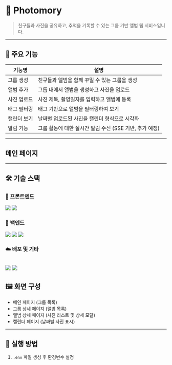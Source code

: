 # 📸 Photomory 

> 친구들과 사진을 공유하고, 추억을 기록할 수 있는 그룹 기반 앨범 웹 서비스입니다.

---

## 🧩 주요 기능

| 기능명 | 설명 |
|--------|------|
| 그룹 생성 | 친구들과 앨범을 함께 꾸밀 수 있는 그룹을 생성 |
| 앨범 추가 | 그룹 내에서 앨범을 생성하고 사진을 업로드 |
| 사진 업로드 | 사진 제목, 촬영일자를 입력하고 앨범에 등록 |
| 태그 필터링 | 태그 기반으로 앨범을 필터링하여 보기 |
| 캘린더 보기 | 날짜별 업로드된 사진을 캘린더 형식으로 시각화 |
| 알림 기능 | 그룹 활동에 대한 실시간 알림 수신 (SSE 기반, 추가 예정) |

---
## 메인 페이지

---

## 🛠️ 기술 스택

### 🔷 프론트엔드
![](https://img.shields.io/badge/JavaScript-F7DF1E?style=for-the-badge&logo=JavaScript&logoColor=white)
![](https://img.shields.io/badge/React-20232A?style=for-the-badge&logo=react&logoColor=61DAFB)

### 🔶 백엔드
![](https://img.shields.io/badge/Spring%20Boot-6DB33F?logo=springboot&logoColor=white&style=for-the-badge)
![](https://img.shields.io/badge/MySQL-00000F?style=for-the-badge&logo=mysql&logoColor=white)
![](https://img.shields.io/badge/AWS-232F3E?style=for-the-badge&logo=amazonaws&logoColor=white)


### ☁️ 배포 및 기타
![](https://img.shields.io/badge/Netlify-00C7B7?style=for-the-badge&logo=netlify&logoColor=white)
![](https://img.shields.io/badge/AWS-232F3E?style=for-the-badge&logo=amazonaws&logoColor=white)
---

## 🖼️ 화면 구성

- 메인 페이지 (그룹 목록)
- 그룹 상세 페이지 (앨범 목록)
- 앨범 상세 페이지 (사진 리스트 및 상세 모달)
- 캘린더 페이지 (날짜별 사진 표시)

---

## 🧪 실행 방법

1. `.env` 파일 생성 후 환경변수 설정
